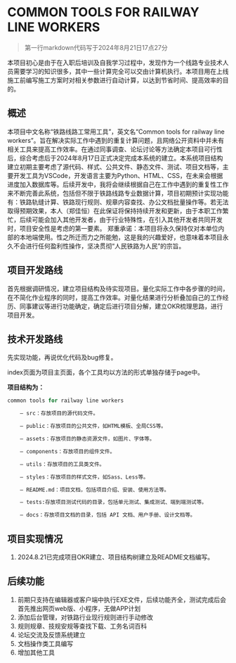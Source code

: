 # COMMON TOOLS FOR RAILWAY LINE WORKERS

> 第一行markdown代码写于2024年8月21日17点27分

本项目初心是由于在入职后培训及自我学习过程中，发现作为一个线路专业技术人员需要学习的知识很多，其中一些计算完全可以交由计算机执行。本项目用在上线施工前编写施工方案时对相关参数进行自动计算，以达到节省时间、提高效率的目的。

## 概述

本项目中文名称“铁路线路工常用工具”，英文名“Common tools for railway line workers”。旨在解决实际工作中遇到的重复计算问题，且网络公开资料中并未有相关工具来提高工作效率。在通过同事调查、论坛讨论等方法确定本项目可行性后，综合考虑后于2024年8月17日正式决定完成本系统的建立。本系统项目结构建立初期主要考虑了源代码、样式、公共文件、静态文件、测试、项目文档等，主要开发工具为VSCode，开发语言主要为Python、HTML、CSS，在未来会根据进度加入数据库等。后续开发中，我将会继续根据自己在工作中遇到的重复性工作来不断完善此系统，包括但不限于铁路线路专业数据计算，项目初期预计实现功能有：铁路轨缝计算、铁路现行规则、规章内容查找、办公文档批量操作等。若无法取得预期效果，本人（郑佳恒）在此保证将保持持续开发和更新，由于本职工作繁忙，后续可能会加入其他开发者，由于行业特殊性，在引入其他开发者共同开发时，项目安全性是考虑的第一要素。
郑重承诺：本项目将永久保持仅对本单位内部的本地端使用。性之所迁而力之所能勉，这是我的兴趣爱好，也意味着本项目永久不会进行任何盈利性操作，坚决贯彻“人民铁路为人民”的宗旨。

## 项目开发路线

首先根据调研情况，建立项目结构及待实现项目。量化实际工作中各步骤的时间，在不简化作业程序的同时，提高工作效率。对量化结果进行分析叠加自己的工作经历、同事建议等进行功能确定，确定后进行项目分解，建立OKR梳理思路，进行项目开发。

## 技术开发路线

先实现功能，再说优化代码及bug修复。

index页面为项目主页面，各个工具均以方法的形式单独存储于page中。

**项目结构为：**

~~~python
common tools for railway line workers

    – src：存放项目的源代码文件。

    – public：存放项目的公共文件，如HTML模板、全局CSS等。

    – assets：存放项目的静态资源文件，如图片、字体等。

    – components：存放项目的组件文件。

    – utils：存放项目的工具类文件。

    – styles：存放项目的样式文件，如Sass、Less等。

    – README.md：项目文档，包括项目介绍、安装、使用方法等。

    – tests:存放项目测试代码的目录，包括单元测试、集成测试、端到端测试等。

    – docs：存放项目文档的目录，包括 API 文档、用户手册、设计文档等。
~~~






## 项目实现情况

1. 2024.8.21已完成项目OKR建立、项目结构树建立及README文档编写。

## 后续功能

1. 前期只支持在编辑器或客户端中执行EXE文件，后续功能齐全，测试完成后会首先推出网页web版、小程序，无做APP计划
2. 添加后台管理，对铁路行业现行规则进行手动修改
3. 规则规章、技规安规等查找下载、工务名词百科
4. 论坛交流及反馈系统建立
5. 文档操作类工具编写
6. 增加其他工具